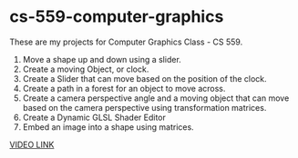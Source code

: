 # cs-559-computer-graphics
These are my projects for Computer Graphics Class - CS 559.

1. Move a shape up and down using a slider. 
2. Create a moving Object, or clock.
3. Create a Slider that can move based on the position of the clock. 
4. Create a path in a forest for an object to move across.
5. Create a camera perspective angle and a moving object that can move based on the camera perspective using transformation matrices. 
6. Create a Dynamic GLSL Shader Editor
7. Embed an image into a shape using matrices.


<a href = "https://www.youtube.com/watch?v=8pSobipniPE"> VIDEO LINK </a>

